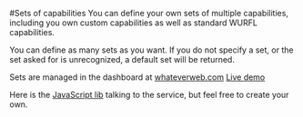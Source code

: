 #Sets of capabilities
You can define your own sets of multiple capabilities, including you own custom capabilities as well as standard WURFL capabilities.

You can define as many sets as you want. If you do not specify a set, or the set asked for is unrecognized, a default set will be returned. 

Sets are managed in the dashboard at [whateverweb.com](http://whateverweb.com)
[Live demo](http://demo.wew.io/device-detection/examples/capablitySets/)

Here is the [JavaScript lib](https://github.com/whateverweb/device-detection/blob/master/examples/js/wew.js) talking to the service, but feel free to create your own.